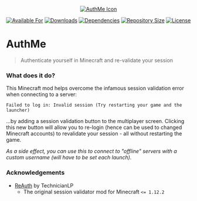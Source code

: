 <p align="center">
    <a href="https://github.com/Axieum/AuthMe"><img src="src/main/resources/logo.png" alt="AuthMe Icon"></a>
</p>

<p align="center">
    <a href="https://curseforge.com/minecraft/mc-mods/auth-me-for-fabric"><img src="http://cf.way2muchnoise.eu/versions/available%20for_auth-me-for-fabric_latest(555-34AA2F-FFF-00000000).svg" alt="Available For"></a>
    <a href="https://curseforge.com/minecraft/mc-mods/auth-me-for-fabric/files"><img src="http://cf.way2muchnoise.eu/full_auth-me-for-fabric_downloads(555-FF4C05-FFF-00000000-FFF).svg" alt="Downloads"></a>
    <a href="build.gradle"><img src="https://img.shields.io/librariesio/github/Axieum/AuthMe?style=flat-square" alt="Dependencies"></a>
    <a href="https://github.com/Axieum/AuthMe"><img src="https://img.shields.io/github/repo-size/Axieum/AuthMe?style=flat-square" alt="Repository Size"></a>
    <a href="https://opensource.org/licenses/MIT"><img src="https://img.shields.io/github/license/Axieum/AuthMe?style=flat-square" alt="License"></a>
</p>

# AuthMe
> Authenticate yourself in Minecraft and re-validate your session

### What does it do?

This Minecraft mod helps overcome the infamous session validation error when
connecting to a server:

```
Failed to log in: Invalid session (Try restarting your game and the launcher)
```

...by adding a session validation button to the multiplayer screen. Clicking
this new button will allow you to re-login (hence can be used to changed
Minecraft accounts) to revalidate your session - all without restarting the
game.

_As a side effect, you can use this to connect to "offline" servers with a
custom username (will have to be set each launch)._

### Acknowledgements

- [ReAuth](https://github.com/TechnicianLP/ReAuth) by TechnicianLP
  - The original session validator mod for Minecraft `<= 1.12.2`
